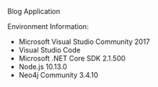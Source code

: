 Blog Application

Environment Information:
+ Microsoft Visual Studio Community 2017
+ Visual Studio Code
+ Microsoft .NET Core SDK 2.1.500
+ Node.js 10.13.0
+ Neo4j Community 3.4.10